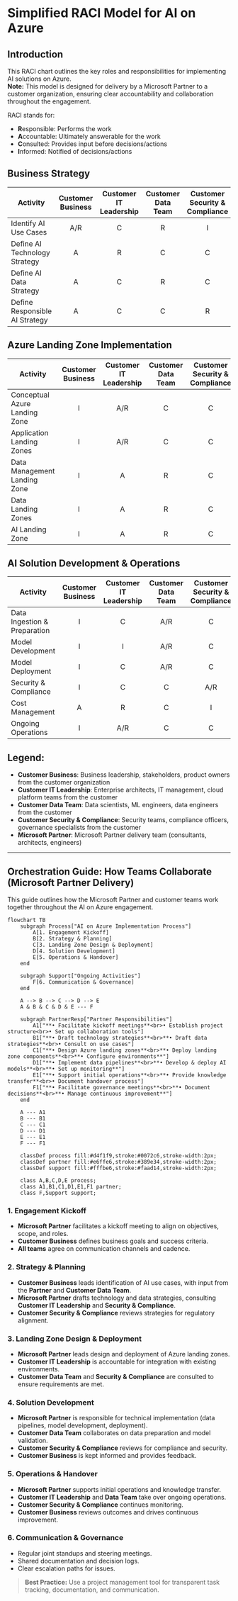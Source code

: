 # Simplified RACI Model for AI on Azure

## Introduction
This RACI chart outlines the key roles and responsibilities for implementing AI solutions on Azure.  
**Note:** This model is designed for delivery by a Microsoft Partner to a customer organization, ensuring clear accountability and collaboration throughout the engagement.

RACI stands for:
- **R**esponsible: Performs the work
- **A**ccountable: Ultimately answerable for the work
- **C**onsulted: Provides input before decisions/actions
- **I**nformed: Notified of decisions/actions

## Business Strategy

| Activity | Customer Business | Customer IT Leadership | Customer Data Team | Customer Security & Compliance | Microsoft Partner |
|----------|:----------------:|:---------------------:|:-----------------:|:------------------------------:|:----------------:|
| Identify AI Use Cases | A/R | C | R | I | C |
| Define AI Technology Strategy | A | R | C | C | C/R |
| Define AI Data Strategy | A | C | R | C | C/R |
| Define Responsible AI Strategy | A | C | C | R | C |

## Azure Landing Zone Implementation

| Activity | Customer Business | Customer IT Leadership | Customer Data Team | Customer Security & Compliance | Microsoft Partner |
|----------|:----------------:|:---------------------:|:-----------------:|:------------------------------:|:----------------:|
| Conceptual Azure Landing Zone | I | A/R | C | C | R |
| Application Landing Zones | I | A/R | C | C | R |
| Data Management Landing Zone | I | A | R | C | R |
| Data Landing Zones | I | A | R | C | R |
| AI Landing Zone | I | A | R | C | R |

## AI Solution Development & Operations

| Activity | Customer Business | Customer IT Leadership | Customer Data Team | Customer Security & Compliance | Microsoft Partner |
|----------|:----------------:|:---------------------:|:-----------------:|:------------------------------:|:----------------:|
| Data Ingestion & Preparation | I | C | A/R | C | R |
| Model Development | I | I | A/R | C | R |
| Model Deployment | I | C | A/R | C | R |
| Security & Compliance | I | C | C | A/R | C |
| Cost Management | A | R | C | I | C |
| Ongoing Operations | I | A/R | C | C | C |

## Legend:
- **Customer Business**: Business leadership, stakeholders, product owners from the customer organization
- **Customer IT Leadership**: Enterprise architects, IT management, cloud platform teams from the customer
- **Customer Data Team**: Data scientists, ML engineers, data engineers from the customer
- **Customer Security & Compliance**: Security teams, compliance officers, governance specialists from the customer
- **Microsoft Partner**: Microsoft Partner delivery team (consultants, architects, engineers)

---

## Orchestration Guide: How Teams Collaborate (Microsoft Partner Delivery)

This guide outlines how the Microsoft Partner and customer teams work together throughout the AI on Azure engagement.

```mermaid
flowchart TB
    subgraph Process["AI on Azure Implementation Process"]
        A[1. Engagement Kickoff]
        B[2. Strategy & Planning]
        C[3. Landing Zone Design & Deployment]
        D[4. Solution Development]
        E[5. Operations & Handover]
    end
    
    subgraph Support["Ongoing Activities"]
        F[6. Communication & Governance]
    end
    
    A --> B --> C --> D --> E
    A & B & C & D & E --- F
    
    subgraph PartnerResp["Partner Responsibilities"]
        A1["**• Facilitate kickoff meetings**<br>• Establish project structure<br>• Set up collaboration tools"]
        B1["**• Draft technology strategies**<br>**• Draft data strategies**<br>• Consult on use cases"]
        C1["**• Design Azure landing zones**<br>**• Deploy landing zone components**<br>**• Configure environments**"]
        D1["**• Implement data pipelines**<br>**• Develop & deploy AI models**<br>**• Set up monitoring**"]
        E1["**• Support initial operations**<br>**• Provide knowledge transfer**<br>• Document handover process"]
        F1["**• Facilitate governance meetings**<br>**• Document decisions**<br>**• Manage continuous improvement**"]
    end
    
    A --- A1
    B --- B1
    C --- C1
    D --- D1
    E --- E1
    F --- F1
    
    classDef process fill:#d4f1f9,stroke:#0072c6,stroke-width:2px;
    classDef partner fill:#e6ffe6,stroke:#389e34,stroke-width:2px;
    classDef support fill:#fffbe6,stroke:#faad14,stroke-width:2px;
    
    class A,B,C,D,E process;
    class A1,B1,C1,D1,E1,F1 partner;
    class F,Support support;
```

### 1. Engagement Kickoff
- **Microsoft Partner** facilitates a kickoff meeting to align on objectives, scope, and roles.
- **Customer Business** defines business goals and success criteria.
- **All teams** agree on communication channels and cadence.

### 2. Strategy & Planning
- **Customer Business** leads identification of AI use cases, with input from the **Partner** and **Customer Data Team**.
- **Microsoft Partner** drafts technology and data strategies, consulting **Customer IT Leadership** and **Security & Compliance**.
- **Customer Security & Compliance** reviews strategies for regulatory alignment.

### 3. Landing Zone Design & Deployment
- **Microsoft Partner** leads design and deployment of Azure landing zones.
- **Customer IT Leadership** is accountable for integration with existing environments.
- **Customer Data Team** and **Security & Compliance** are consulted to ensure requirements are met.

### 4. Solution Development
- **Microsoft Partner** is responsible for technical implementation (data pipelines, model development, deployment).
- **Customer Data Team** collaborates on data preparation and model validation.
- **Customer Security & Compliance** reviews for compliance and security.
- **Customer Business** is kept informed and provides feedback.

### 5. Operations & Handover
- **Microsoft Partner** supports initial operations and knowledge transfer.
- **Customer IT Leadership** and **Data Team** take over ongoing operations.
- **Customer Security & Compliance** continues monitoring.
- **Customer Business** reviews outcomes and drives continuous improvement.

### 6. Communication & Governance
- Regular joint standups and steering meetings.
- Shared documentation and decision logs.
- Clear escalation paths for issues.

> **Best Practice:** Use a project management tool for transparent task tracking, documentation, and communication.

